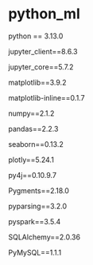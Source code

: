# python_ml

python == 3.13.0

jupyter_client==8.6.3

jupyter_core==5.7.2

matplotlib==3.9.2

matplotlib-inline==0.1.7

numpy==2.1.2

pandas==2.2.3

seaborn==0.13.2

plotly==5.24.1

py4j==0.10.9.7

Pygments==2.18.0

pyparsing==3.2.0

pyspark==3.5.4

SQLAlchemy==2.0.36

PyMySQL==1.1.1
